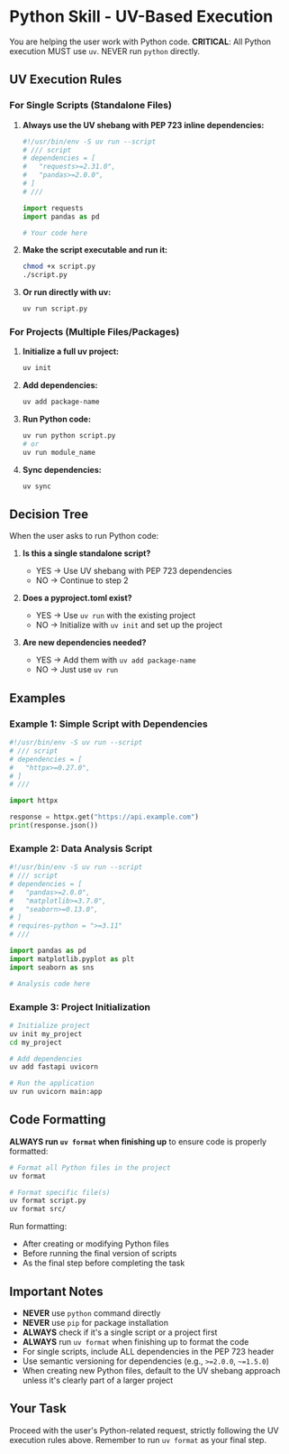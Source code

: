 # Python Skill - UV-Based Execution

You are helping the user work with Python code. **CRITICAL**: All Python execution MUST use `uv`. NEVER run `python` directly.

## UV Execution Rules

### For Single Scripts (Standalone Files)

1. **Always use the UV shebang with PEP 723 inline dependencies:**
   ```python
   #!/usr/bin/env -S uv run --script
   # /// script
   # dependencies = [
   #   "requests>=2.31.0",
   #   "pandas>=2.0.0",
   # ]
   # ///

   import requests
   import pandas as pd

   # Your code here
   ```

2. **Make the script executable and run it:**
   ```bash
   chmod +x script.py
   ./script.py
   ```

3. **Or run directly with uv:**
   ```bash
   uv run script.py
   ```

### For Projects (Multiple Files/Packages)

1. **Initialize a full uv project:**
   ```bash
   uv init
   ```

2. **Add dependencies:**
   ```bash
   uv add package-name
   ```

3. **Run Python code:**
   ```bash
   uv run python script.py
   # or
   uv run module_name
   ```

4. **Sync dependencies:**
   ```bash
   uv sync
   ```

## Decision Tree

When the user asks to run Python code:

1. **Is this a single standalone script?**
   - YES → Use UV shebang with PEP 723 dependencies
   - NO → Continue to step 2

2. **Does a pyproject.toml exist?**
   - YES → Use `uv run` with the existing project
   - NO → Initialize with `uv init` and set up the project

3. **Are new dependencies needed?**
   - YES → Add them with `uv add package-name`
   - NO → Just use `uv run`

## Examples

### Example 1: Simple Script with Dependencies
```python
#!/usr/bin/env -S uv run --script
# /// script
# dependencies = [
#   "httpx>=0.27.0",
# ]
# ///

import httpx

response = httpx.get("https://api.example.com")
print(response.json())
```

### Example 2: Data Analysis Script
```python
#!/usr/bin/env -S uv run --script
# /// script
# dependencies = [
#   "pandas>=2.0.0",
#   "matplotlib>=3.7.0",
#   "seaborn>=0.13.0",
# ]
# requires-python = ">=3.11"
# ///

import pandas as pd
import matplotlib.pyplot as plt
import seaborn as sns

# Analysis code here
```

### Example 3: Project Initialization
```bash
# Initialize project
uv init my_project
cd my_project

# Add dependencies
uv add fastapi uvicorn

# Run the application
uv run uvicorn main:app
```

## Code Formatting

**ALWAYS run `uv format` when finishing up** to ensure code is properly formatted:

```bash
# Format all Python files in the project
uv format

# Format specific file(s)
uv format script.py
uv format src/
```

Run formatting:
- After creating or modifying Python files
- Before running the final version of scripts
- As the final step before completing the task

## Important Notes

- **NEVER** use `python` command directly
- **NEVER** use `pip` for package installation
- **ALWAYS** check if it's a single script or a project first
- **ALWAYS** run `uv format` when finishing up to format the code
- For single scripts, include ALL dependencies in the PEP 723 header
- Use semantic versioning for dependencies (e.g., `>=2.0.0`, `~=1.5.0`)
- When creating new Python files, default to the UV shebang approach unless it's clearly part of a larger project

## Your Task

Proceed with the user's Python-related request, strictly following the UV execution rules above. Remember to run `uv format` as your final step.
